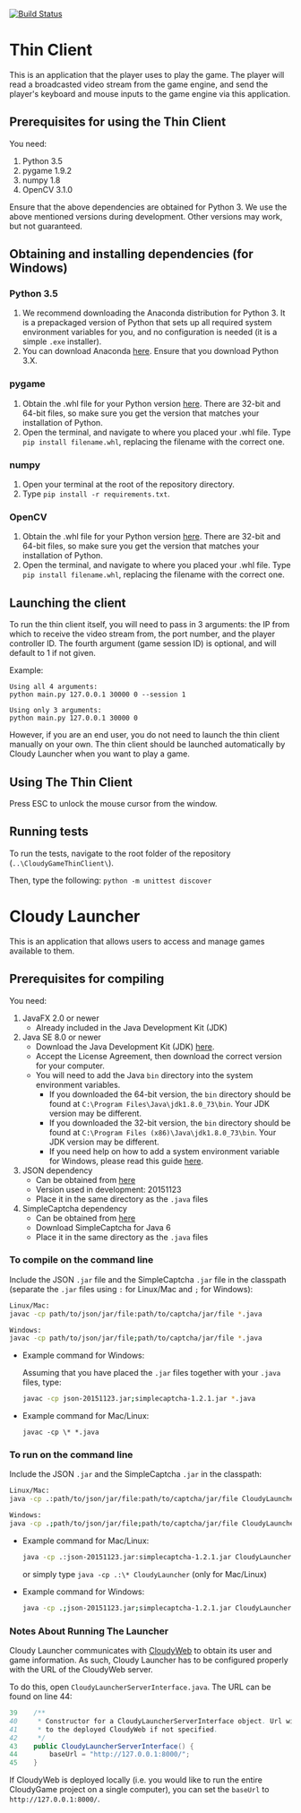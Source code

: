 [![Build Status](https://travis-ci.org/insert-coin/CloudyGameThinClient.svg?branch=master)](https://travis-ci.org/insert-coin/CloudyGameThinClient)

# Thin Client
This is an application that the player uses to play the game. The player will read a broadcasted video stream from the game engine, and send the player's keyboard and mouse inputs to the game engine via this application.

## Prerequisites for using the Thin Client 
You need:

1. Python 3.5
2. pygame 1.9.2
3. numpy 1.8
4. OpenCV 3.1.0

Ensure that the above dependencies are obtained for Python 3. We use the above mentioned versions during development. Other versions may work, but not guaranteed.

## Obtaining and installing dependencies (for Windows)

### Python 3.5
1. We recommend downloading the Anaconda distribution for Python 3. It is a prepackaged version of Python that sets up all required system environment variables for you, and no configuration is needed (it is a simple `.exe` installer).
2. You can download Anaconda [here](https://www.continuum.io/downloads). Ensure that you download Python 3.X.

### pygame
1. Obtain the .whl file for your Python version [here](http://www.lfd.uci.edu/~gohlke/pythonlibs/#pygame). There are 32-bit and 64-bit files, so make sure you get the version that matches your installation of Python.
2. Open the terminal, and navigate to where you placed your .whl file. Type `pip install filename.whl`, replacing the filename with the correct one.

### numpy
1. Open your terminal at the root of the repository directory. 
2. Type `pip install -r requirements.txt`.

### OpenCV
1. Obtain the .whl file for your Python version [here](http://www.lfd.uci.edu/~gohlke/pythonlibs/#opencv). There are 32-bit and 64-bit files, so make sure you get the version that matches your installation of Python.
2. Open the terminal, and navigate to where you placed your .whl file. Type `pip install filename.whl`, replacing the filename with the correct one.

## Launching the client
To run the thin client itself, you will need to pass in 3 arguments: the IP from which to receive the video stream from, the port number, and the player controller ID. The fourth argument (game session ID) is optional, and will default to 1 if not given.

Example: 
```
Using all 4 arguments:
python main.py 127.0.0.1 30000 0 --session 1

Using only 3 arguments:
python main.py 127.0.0.1 30000 0
```
However, if you are an end user, you do not need to launch the thin client manually on your own. The thin client should be launched automatically by Cloudy Launcher when you want to play a game.

## Using The Thin Client
Press ESC to unlock the mouse cursor from the window.

## Running tests
To run the tests, navigate to the root folder of the repository (`..\CloudyGameThinClient\`). 

Then, type the following:
`python -m unittest discover`

# Cloudy Launcher
This is an application that allows users to access and manage games available to them.

## Prerequisites for compiling
You need:

1. JavaFX 2.0 or newer
    - Already included in the Java Development Kit (JDK)
2. Java SE 8.0 or newer
    - Download the Java Development Kit (JDK) [here](http://www.oracle.com/technetwork/java/javase/downloads/jdk8-downloads-2133151.html).
    - Accept the License Agreement, then download the correct version for your computer.
    - You will need to add the Java `bin` directory into the system environment variables. 
        - If you downloaded the 64-bit version, the `bin` directory should be found at `C:\Program Files\Java\jdk1.8.0_73\bin`. Your JDK version may be different.
        - If you downloaded the 32-bit version, the `bin` directory should be found at `C:\Program Files (x86)\Java\jdk1.8.0_73\bin`. Your JDK version may be different.
        - If you need help on how to add a system environment variable for Windows, please read this guide [here](http://www.howtogeek.com/118594/how-to-edit-your-system-path-for-easy-command-line-access/).
3. JSON dependency
    - Can be obtained from [here](http://mvnrepository.com/artifact/org.json/json)
    - Version used in development: 20151123
    - Place it in the same directory as the `.java` files
4. SimpleCaptcha dependency
    - Can be obtained from [here](http://simplecaptcha.sourceforge.net)
    - Download SimpleCaptcha for Java 6
    - Place it in the same directory as the `.java` files

### To compile on the command line
Include the JSON `.jar` file and the SimpleCaptcha `.jar` file in the classpath
(separate the `.jar` files using `:` for Linux/Mac and `;` for Windows):
```bash
Linux/Mac:
javac -cp path/to/json/jar/file:path/to/captcha/jar/file *.java

Windows:
javac -cp path/to/json/jar/file;path/to/captcha/jar/file *.java
```
- Example command for Windows: 

    Assuming that you have placed the `.jar` files together with your `.java` files, type:
    ```bash
    javac -cp json-20151123.jar;simplecaptcha-1.2.1.jar *.java
    ```
- Example command for Mac/Linux:
    
    ```
    javac -cp \* *.java
    ```

### To run on the command line
Include the JSON `.jar` and the SimpleCaptcha `.jar` in the classpath:
```bash
Linux/Mac:
java -cp .:path/to/json/jar/file:path/to/captcha/jar/file CloudyLauncher

Windows:
java -cp .;path/to/json/jar/file;path/to/captcha/jar/file CloudyLauncher
```
- Example command for Mac/Linux:
    ```bash
    java -cp .:json-20151123.jar:simplecaptcha-1.2.1.jar CloudyLauncher
    ```
    or simply type `java -cp .:\* CloudyLauncher` (only for Mac/Linux)

- Example command for Windows:
    ```bash
    java -cp .;json-20151123.jar;simplecaptcha-1.2.1.jar CloudyLauncher
    ```
    
### Notes About Running The Launcher
Cloudy Launcher communicates with [CloudyWeb](https://github.com/insert-coin/cloudyweb) to obtain its user and game information. As such, Cloudy Launcher has to be configured properly with the URL of the CloudyWeb server. 

To do this, open `CloudyLauncherServerInterface.java`. The URL can be found on line 44:
```java
39    /**
40     * Constructor for a CloudyLauncherServerInterface object. Url will default
41     * to the deployed CloudyWeb if not specified.
42     */
43    public CloudyLauncherServerInterface() {
44        baseUrl = "http://127.0.0.1:8000/";
45    }
```
If CloudyWeb is deployed locally (i.e. you would like to run the entire CloudyGame project on a single computer), you can set the `baseUrl` to `http://127.0.0.1:8000/`.

